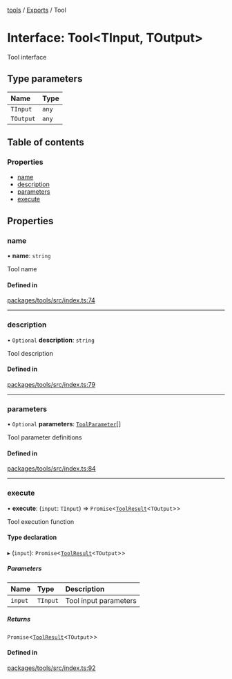 <!-- 
 ⚠️  AUTO-GENERATED FILE - DO NOT EDIT MANUALLY
 This file is automatically generated by scripts/docs-generator.js
 To make changes, edit the source TypeScript files or update the generator script
-->

[tools](../../) / [Exports](../modules) / Tool

# Interface: Tool\<TInput, TOutput\>

Tool interface

## Type parameters

| Name | Type |
| :------ | :------ |
| `TInput` | `any` |
| `TOutput` | `any` |

## Table of contents

### Properties

- [name](Tool#name)
- [description](Tool#description)
- [parameters](Tool#parameters)
- [execute](Tool#execute)

## Properties

### name

• **name**: `string`

Tool name

#### Defined in

[packages/tools/src/index.ts:74](https://github.com/woojubb/robota/blob/1b62bb02b890c71ae884378577a1521b0f8628be/packages/tools/src/index.ts#L74)

___

### description

• `Optional` **description**: `string`

Tool description

#### Defined in

[packages/tools/src/index.ts:79](https://github.com/woojubb/robota/blob/1b62bb02b890c71ae884378577a1521b0f8628be/packages/tools/src/index.ts#L79)

___

### parameters

• `Optional` **parameters**: [`ToolParameter`](ToolParameter)[]

Tool parameter definitions

#### Defined in

[packages/tools/src/index.ts:84](https://github.com/woojubb/robota/blob/1b62bb02b890c71ae884378577a1521b0f8628be/packages/tools/src/index.ts#L84)

___

### execute

• **execute**: (`input`: `TInput`) => `Promise`\<[`ToolResult`](ToolResult)\<`TOutput`\>\>

Tool execution function

#### Type declaration

▸ (`input`): `Promise`\<[`ToolResult`](ToolResult)\<`TOutput`\>\>

##### Parameters

| Name | Type | Description |
| :------ | :------ | :------ |
| `input` | `TInput` | Tool input parameters |

##### Returns

`Promise`\<[`ToolResult`](ToolResult)\<`TOutput`\>\>

#### Defined in

[packages/tools/src/index.ts:92](https://github.com/woojubb/robota/blob/1b62bb02b890c71ae884378577a1521b0f8628be/packages/tools/src/index.ts#L92)
